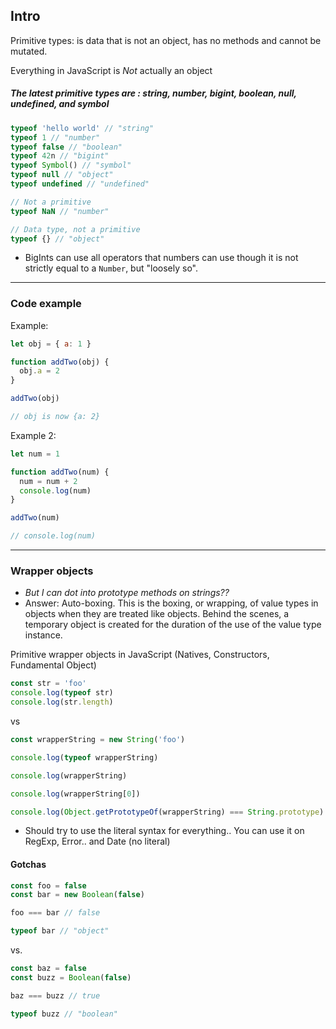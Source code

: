 ## Intro

Primitive types: is data that is not an object, has no methods and cannot be mutated.

Everything in JavaScript is _Not_ actually an object

##### The latest primitive types are : string, number, bigint, boolean, null, undefined, and symbol

```js
typeof 'hello world' // "string"
typeof 1 // "number"
typeof false // "boolean"
typeof 42n // "bigint"
typeof Symbol() // "symbol"
typeof null // "object"
typeof undefined // "undefined"

// Not a primitive
typeof NaN // "number"

// Data type, not a primitive
typeof {} // "object"
```

- BigInts can use all operators that numbers can use though it is not strictly equal to a `Number`, but "loosely so".

---

### Code example

Example:

```js
let obj = { a: 1 }

function addTwo(obj) {
  obj.a = 2
}

addTwo(obj)

// obj is now {a: 2}
```

Example 2:

```js
let num = 1

function addTwo(num) {
  num = num + 2
  console.log(num)
}

addTwo(num)

// console.log(num)
```

---

### Wrapper objects

- _But I can dot into prototype methods on strings??_
- Answer: Auto-boxing. This is the boxing, or wrapping, of value types in objects when they are treated like objects. Behind the scenes, a temporary object is created for the duration of the use of the value type instance.

Primitive wrapper objects in JavaScript (Natives, Constructors, Fundamental Object)

```js
const str = 'foo'
console.log(typeof str)
console.log(str.length)
```

vs

```js
const wrapperString = new String('foo')

console.log(typeof wrapperString)

console.log(wrapperString)

console.log(wrapperString[0])

console.log(Object.getPrototypeOf(wrapperString) === String.prototype)
```

- Should try to use the literal syntax for everything.. You can use it on RegExp, Error.. and Date (no literal)

#### Gotchas

```js
const foo = false
const bar = new Boolean(false)

foo === bar // false

typeof bar // "object"
```

vs.

```js
const baz = false
const buzz = Boolean(false)

baz === buzz // true

typeof buzz // "boolean"
```
